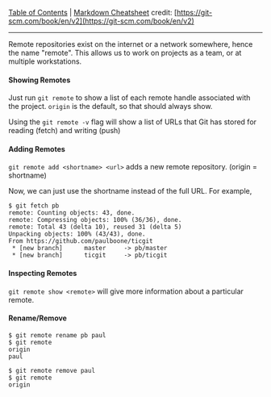[Table of Contents](../README.md) | [Markdown Cheatsheet](/Markdown%20Cheatsheet.md)
credit: [https://git-scm.com/book/en/v2](https://git-scm.com/book/en/v2)

___
Remote repositories exist on the internet or a network somewhere, hence the name "remote". This allows us to work on projects as a team, or at multiple workstations. 

#### Showing Remotes

Just run `git remote` to show a list of each remote handle associated with the project. `origin` is the default, so that should always show.

Using the `git remote -v` flag will show a list of URLs that Git has stored for reading (fetch) and writing (push)

#### Adding Remotes

`git remote add <shortname> <url>` adds a new remote repository. (origin = shortname)

Now, we can just use the shortname instead of the full URL. For example, 

```console
$ git fetch pb
remote: Counting objects: 43, done.
remote: Compressing objects: 100% (36/36), done.
remote: Total 43 (delta 10), reused 31 (delta 5)
Unpacking objects: 100% (43/43), done.
From https://github.com/paulboone/ticgit
 * [new branch]      master     -> pb/master
 * [new branch]      ticgit     -> pb/ticgit
```

#### Inspecting Remotes

`git remote show <remote>` will give more information about a particular remote. 

#### Rename/Remove

```console
$ git remote rename pb paul
$ git remote
origin
paul
```

```console
$ git remote remove paul
$ git remote
origin
```

